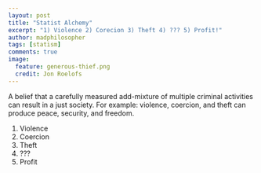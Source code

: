 ```yaml
---
layout: post
title: "Statist Alchemy"
excerpt: "1) Violence 2) Corecion 3) Theft 4) ??? 5) Profit!"
author: madphilosopher
tags: [statism]
comments: true
image:
  feature: generous-thief.png
  credit: Jon Roelofs
---
```


A belief that a carefully measured add-mixture of multiple criminal activities can result in a just society.  For example: violence, coercion, and theft can produce peace, security, and freedom.

1. Violence
1. Coercion
1. Theft
1. ???
1. Profit
